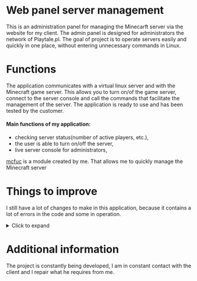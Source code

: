 # Web panel server management
This is an administration panel for managing the Minecarft server via the website for my client.
The admin panel is designed for administrators the network of Playtale.pl. 
The goal of project is to operate servers easily and quickly in one place, without entering unnecessary commands in Linux.



# Functions
The application communicates with a virtual linux server and with the Minecraft game server. 
This allows you to turn on/of the game server, connect to the server console and call the commands that facilitate the management of the server.
The application is ready to use and has been tested by the customer.

#### Main functions of my application:
 - checking server status(number of active players, etc.),
 - the user is able to turn on/off the server,
 - live server console for administrators,

[mcfuc](https://github.com/xNykram/flask_project/blob/master/mcfuc.py) is a module created by me. That allows me to quickly manage the Minecraft server

# Things to improve
I still have a lot of changes to make in this application, because it contains a lot of errors in the code and some in operation.

<details>
  <summary>Click to expand</summary>
1. password security<br>
2. upgrade password security<br>
3. more flash messages instead print,<br>
4. list of players on console page <br>
5. improve the look of the website
6. more...<br>
</details>

# Additional information

The project is constantly being developed, I am in constant contact with the client and I repair what he requires from me. 